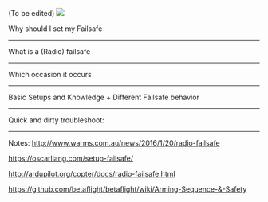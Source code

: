 (To be edited)
![]([img]https://i.imgur.com/FPpYekM.png[/img])

Why should I set my Failsafe
___
What is a (Radio) failsafe 
___
Which occasion it occurs
___
Basic Setups and Knowledge + Different Failsafe behavior
___
Quick and dirty troubleshoot:
___


Notes:
http://www.warms.com.au/news/2016/1/20/radio-failsafe

https://oscarliang.com/setup-failsafe/

http://ardupilot.org/copter/docs/radio-failsafe.html

https://github.com/betaflight/betaflight/wiki/Arming-Sequence-&-Safety